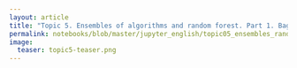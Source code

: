 ```yaml
---
layout: article
title: "Topic 5. Ensembles of algorithms and random forest. Part 1. Bagging"
permalink: notebooks/blob/master/jupyter_english/topic05_ensembles_random_forests/topic5_part1_bagging.ipynb?flush_cache=true
image:
  teaser: topic5-teaser.png
---
```



